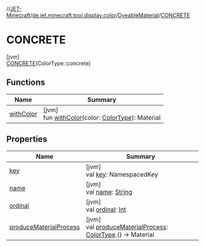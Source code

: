 //[JET-Minecraft](../../../../index.md)/[de.jet.minecraft.tool.display.color](../../index.md)/[DyeableMaterial](../index.md)/[CONCRETE](index.md)

# CONCRETE

[jvm]\
[CONCRETE](index.md)(ColorType::concrete)

## Functions

| Name | Summary |
|---|---|
| [withColor](../with-color.md) | [jvm]<br>fun [withColor](../with-color.md)(color: [ColorType](../../-color-type/index.md)): Material |

## Properties

| Name | Summary |
|---|---|
| [key](../key.md) | [jvm]<br>val [key](../key.md): NamespacedKey |
| [name](../../../de.jet.minecraft.tool.input/-keyboard/-type/-a-n-y/index.md#-372974862%2FProperties%2F-726029290) | [jvm]<br>val [name](../../../de.jet.minecraft.tool.input/-keyboard/-type/-a-n-y/index.md#-372974862%2FProperties%2F-726029290): [String](https://kotlinlang.org/api/latest/jvm/stdlib/kotlin/-string/index.html) |
| [ordinal](../../../de.jet.minecraft.tool.input/-keyboard/-type/-a-n-y/index.md#-739389684%2FProperties%2F-726029290) | [jvm]<br>val [ordinal](../../../de.jet.minecraft.tool.input/-keyboard/-type/-a-n-y/index.md#-739389684%2FProperties%2F-726029290): [Int](https://kotlinlang.org/api/latest/jvm/stdlib/kotlin/-int/index.html) |
| [produceMaterialProcess](../produce-material-process.md) | [jvm]<br>val [produceMaterialProcess](../produce-material-process.md): [ColorType](../../-color-type/index.md).() -&gt; Material |
